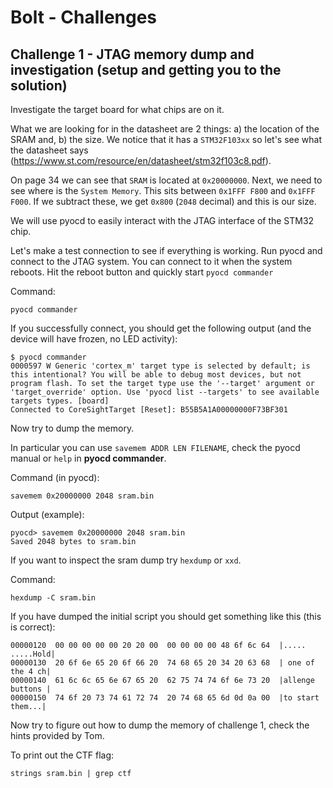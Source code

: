 
# Bolt - Challenges 
## Challenge 1 - JTAG memory dump and investigation (setup and getting you to the solution)

Investigate the target board for what chips are on it.

What we are looking for in the datasheet are 2 things: 
a) the location of the SRAM and, b) the size. 
We notice that it has a `STM32F103xx` so let's see what the datasheet says (https://www.st.com/resource/en/datasheet/stm32f103c8.pdf). 

On page 34 we can see that `SRAM` is located at `0x20000000`. Next, we need to see where is the `System Memory`. This sits between `0x1FFF F800` and `0x1FFF F000`. If we subtract these, we get `0x800` (`2048` decimal) and this is our size. 

We will use pyocd to easily interact with the JTAG interface of the STM32 chip. 

Let's make a test connection to see if everything is working. Run pyocd and connect to the JTAG system. You can connect to it when the system reboots. Hit the reboot button and quickly start `pyocd commander`

Command:
```
pyocd commander 
```
If you successfully connect, you should get the following output (and the device will have frozen, no LED activity): 

```
$ pyocd commander 
0000597 W Generic 'cortex_m' target type is selected by default; is this intentional? You will be able to debug most devices, but not program flash. To set the target type use the '--target' argument or 'target_override' option. Use 'pyocd list --targets' to see available targets types. [board]
Connected to CoreSightTarget [Reset]: B55B5A1A00000000F73BF301
```

Now try to dump the memory. 

In particular you can use `savemem ADDR LEN FILENAME`, check the pyocd manual or `help` in **pyocd commander**.

Command (in pyocd): 
```
savemem 0x20000000 2048 sram.bin
```

Output (example):
```
pyocd> savemem 0x20000000 2048 sram.bin
Saved 2048 bytes to sram.bin
```

If you want to inspect the sram dump try `hexdump` or `xxd`. 

Command:
```
hexdump -C sram.bin
```

If you have dumped the initial script you should get something like this (this is correct): 
```
00000120  00 00 00 00 00 20 20 00  00 00 00 00 48 6f 6c 64  |.....  .....Hold|
00000130  20 6f 6e 65 20 6f 66 20  74 68 65 20 34 20 63 68  | one of the 4 ch|
00000140  61 6c 6c 65 6e 67 65 20  62 75 74 74 6f 6e 73 20  |allenge buttons |
00000150  74 6f 20 73 74 61 72 74  20 74 68 65 6d 0d 0a 00  |to start them...|
```

Now try to figure out how to dump the memory of challenge 1, check the hints provided by Tom. 

To print out the CTF flag:

```
strings sram.bin | grep ctf
```
